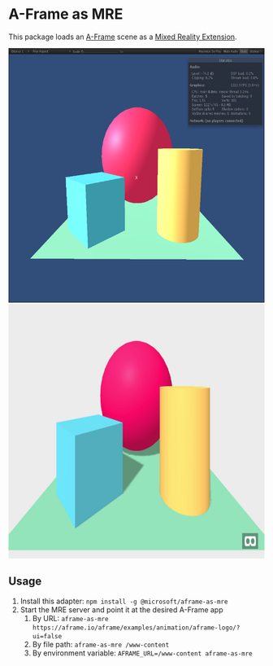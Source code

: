 # A-Frame as MRE

This package loads an [A-Frame](https://aframe.io/) scene as a
[Mixed Reality Extension](https://github.com/Microsoft/mixed-reality-extension-sdk).

<img style='height: 500px' src='public/demo-mre.jpg' />
<img style='height: 500px' src='public/demo-aframe.jpg' />

## Usage

1. Install this adapter: `npm install -g @microsoft/aframe-as-mre`
2. Start the MRE server and point it at the desired A-Frame app
	1. By URL: `aframe-as-mre https://aframe.io/aframe/examples/animation/aframe-logo/?ui=false`
	2. By file path: `aframe-as-mre /www-content`
	3. By environment variable: `AFRAME_URL=/www-content aframe-as-mre`